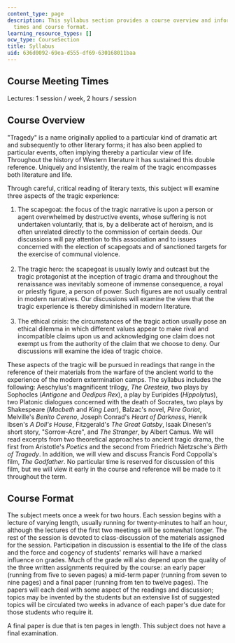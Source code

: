 ```yaml
---
content_type: page
description: This syllabus section provides a course overview and information on meeting
  times and course format.
learning_resource_types: []
ocw_type: CourseSection
title: Syllabus
uid: 636d0092-69ea-d555-df69-630168011baa
---
```


Course Meeting Times
--------------------

Lectures: 1 session / week, 2 hours / session

Course Overview
---------------

"Tragedy" is a name originally applied to a particular kind of dramatic art and subsequently to other literary forms; it has also been applied to particular events, often implying thereby a particular view of life. Throughout the history of Western literature it has sustained this double reference. Uniquely and insistently, the realm of the tragic encompasses both literature and life.

Through careful, critical reading of literary texts, this subject will examine three aspects of the tragic experience:

1.  The scapegoat: the focus of the tragic narrative is upon a person or agent overwhelmed by destructive events, whose suffering is not undertaken voluntarily, that is, by a deliberate act of heroism, and is often unrelated directly to the commission of certain deeds. Our discussions will pay attention to this association and to issues concerned with the election of scapegoats and of sanctioned targets for the exercise of communal violence.  
     
2.  The tragic hero: the scapegoat is usually lowly and outcast but the tragic protagonist at the inception of tragic drama and throughout the renaissance was inevitably someone of immense consequence, a royal or priestly figure, a person of power. Such figures are not usually central in modern narratives. Our discussions will examine the view that the tragic experience is thereby diminished in modern literature.  
     
3.  The ethical crisis: the circumstances of the tragic action usually pose an ethical dilemma in which different values appear to make rival and incompatible claims upon us and acknowledging one claim does not exempt us from the authority of the claim that we choose to deny. Our discussions will examine the idea of tragic choice.

These aspects of the tragic will be pursued in readings that range in the reference of their materials from the warfare of the ancient world to the experience of the modern extermination camps. The syllabus includes the following: Aeschylus's magnificent trilogy, _The Oresteia_, two plays by Sophocles (_Antigone_ and _Oedipus Rex_), a play by Euripides (_Hippolytus_), two Platonic dialogues concerned with the death of Socrates, two plays by Shakespeare (_Macbeth_ and _King Lear_), Balzac's novel, _Père Goriot_, Melville's _Benito Cereno_, Joseph Conrad's _Heart of Darkness_, Henrik Ibsen's _A Doll's House_, Fitzgerald's _The Great Gatsby_, Isaak Dinesen's short story, "Sorrow-Acre", and _The Stranger_, by Albert Camus. We will read excerpts from two theoretical approaches to ancient tragic drama, the first from Aristotle's _Poetics_ and the second from Friedrich Nietzsche's _Birth of Tragedy_. In addition, we will view and discuss Francis Ford Coppolla's film, _The Godfather_. No particular time is reserved for discussion of this film, but we will view it early in the course and reference will be made to it throughout the term.

Course Format
-------------

The subject meets once a week for two hours. Each session begins with a lecture of varying length, usually running for twenty-minutes to half an hour, although the lectures of the first two meetings will be somewhat longer. The rest of the session is devoted to class-discussion of the materials assigned for the session. Participation in discussion is essential to the life of the class and the force and cogency of students' remarks will have a marked influence on grades. Much of the grade will also depend upon the quality of the three written assignments required by the course: an early paper (running from five to seven pages) a mid-term paper (running from seven to nine pages) and a final paper (running from ten to twelve pages). The papers will each deal with some aspect of the readings and discussion; topics may be invented by the students but an extensive list of suggested topics will be circulated two weeks in advance of each paper's due date for those students who require it.

A final paper is due that is ten pages in length. This subject does not have a final examination.